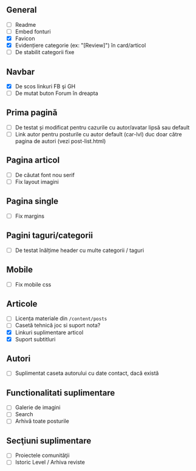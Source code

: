 ## General
* [ ] Readme
* [ ] Embed fonturi
* [x] Favicon
* [x] Evidențiere categorie (ex: "[Review]") în card/articol
* [ ] De stabilit categorii fixe

## Navbar
* [x] De scos linkuri FB şi GH
* [ ] De mutat buton Forum în dreapta

## Prima pagină
* [ ] De testat și modificat pentru cazurile cu autor/avatar lipsă sau default
* [ ] Link autor pentru posturile cu autor default (car-lvl) duc doar către pagina de autori (vezi post-list.html)

## Pagina articol
* [ ] De căutat font nou serif
* [ ] Fix layout imagini

## Pagina single
* [ ] Fix margins

## Pagini taguri/categorii
* [ ] De testat înălțime header cu multe categorii / taguri

## Mobile
* [ ] Fix mobile css

## Articole
* [ ] Licența materiale din `/content/posts`
* [ ] Casetă tehnică joc si suport nota?
* [x] Linkuri suplimentare articol
* [x] Suport subtitluri

## Autori
* [ ] Suplimentat caseta autorului cu date contact, dacă există

## Functionalitati suplimentare
* [ ] Galerie de imagini
* [ ] Search
* [ ] Arhivă toate posturile

## Secţiuni suplimentare
* [ ] Proiectele comunităţii
* [ ] Istoric Level / Arhiva reviste